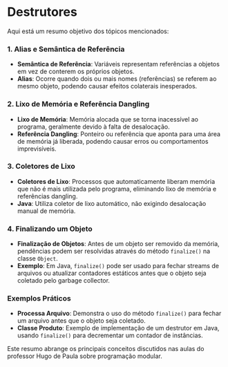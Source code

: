 # Destrutores

Aqui está um resumo objetivo dos tópicos mencionados:

### 1. Alias e Semântica de Referência

- **Semântica de Referência**: Variáveis representam referências a objetos em vez de conterem os próprios objetos.
- **Alias**: Ocorre quando dois ou mais nomes (referências) se referem ao mesmo objeto, podendo causar efeitos colaterais inesperados.

### 2. Lixo de Memória e Referência Dangling

- **Lixo de Memória**: Memória alocada que se torna inacessível ao programa, geralmente devido à falta de desalocação.
- **Referência Dangling**: Ponteiro ou referência que aponta para uma área de memória já liberada, podendo causar erros ou comportamentos imprevisíveis.

### 3. Coletores de Lixo

- **Coletores de Lixo**: Processos que automaticamente liberam memória que não é mais utilizada pelo programa, eliminando lixo de memória e referências dangling.
- **Java**: Utiliza coletor de lixo automático, não exigindo desalocação manual de memória.

### 4. Finalizando um Objeto

- **Finalização de Objetos**: Antes de um objeto ser removido da memória, pendências podem ser resolvidas através do método `finalize()` na classe `Object`.
- **Exemplo**: Em Java, `finalize()` pode ser usado para fechar streams de arquivos ou atualizar contadores estáticos antes que o objeto seja coletado pelo garbage collector.

### Exemplos Práticos

- **Processa Arquivo**: Demonstra o uso do método `finalize()` para fechar um arquivo antes que o objeto seja coletado.
- **Classe Produto**: Exemplo de implementação de um destrutor em Java, usando `finalize()` para decrementar um contador de instâncias.

Este resumo abrange os principais conceitos discutidos nas aulas do professor Hugo de Paula sobre programação modular.